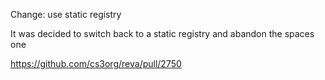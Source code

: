 Change: use static registry

It was decided to switch back to a static registry and abandon the spaces one

https://github.com/cs3org/reva/pull/2750
